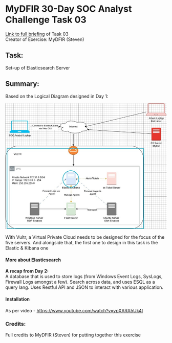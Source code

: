 # MyDFIR 30-Day SOC Analyst Challenge Task 03
[Link to full briefing](https://www.youtube.com/watch?v=ypXARA5Uk4I) of Task 03 </br>
Creator of Exercise: MyDFIR (Steven)

## Task:
Set-up of Elasticsearch Server

## Summary: 
Based on the Logical Diagram designed in Day 1: </br>

![image](DFIR_Day_03_Focus.jpg)

With Vultr, a Virtual Private Cloud needs to be designed for the focus of the five servers.
And alongside that, the first one to design in this task is the Elastic & Kibana one

#### More about Elasticsearch
**A recap from Day 2:** </br>
A database that is used to store logs (from Windows Event Logs, SysLogs, Firewall Logs amongst a few). 
Search across data, and uses ESQL as a query lang. 
Uses Restful API and JSON to interact with various application. 

#### Installation 
As per video - https://www.youtube.com/watch?v=ypXARA5Uk4I


### Credits:
Full credits to MyDFIR (Steven) for putting together this exercise
















